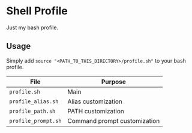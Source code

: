 # Shell Profile

Just my bash profile.

## Usage

Simply add `source "<PATH_TO_THIS_DIRECTORY>/profile.sh"` to your bash profile.

| File | Purpose |
| ---- | ------- |
| `profile.sh` | Main |
| `profile_alias.sh` | Alias customization |
| `profile_path.sh` | PATH customization |
| `profile_prompt.sh` | Command prompt customization |

